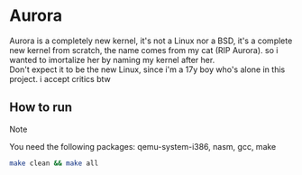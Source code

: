 # Aurora
Aurora is a completely new kernel, it's not a Linux nor a BSD, it's a complete new kernel from scratch, the name comes from my cat (RIP Aurora). so i wanted to imortalize her by naming my kernel after her. \
Don't expect it to be the new Linux, since i'm a 17y boy who's alone in this project. i accept critics btw

## How to run
> [!NOTE]
> You need the following packages: qemu-system-i386, nasm, gcc, make

```sh
make clean && make all
```
